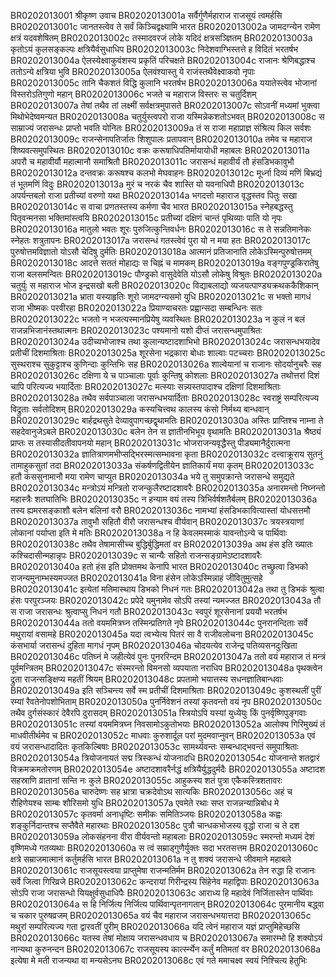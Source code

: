 BR0202013001	श्रीकृष्ण उवाच
BR0202013001a	सर्वैर्गुणैर्महाराज राजसूयं त्वमर्हसि
BR0202013001c	जानतस्त्वेव ते सर्वं किञ्चिद्वक्ष्यामि भारत
BR0202013002a	जामदग्न्येन रामेण क्षत्रं यदवशेषितम्
BR0202013002c	तस्मादवरजं लोके यदिदं क्षत्रसञ्ज्ञितम्
BR0202013003a	कृतोऽयं कुलसङ्कल्पः क्षत्रियैर्वसुधाधिप
BR0202013003c	निदेशवाग्भिस्तत्ते ह विदितं भरतर्षभ
BR0202013004a	ऐलस्येक्ष्वाकुवंशस्य प्रकृतिं परिचक्षते
BR0202013004c	राजानः श्रेणिबद्धाश्च ततोऽन्ये क्षत्रिया भुवि
BR0202013005a	ऐलवंश्यास्तु ये राजंस्तथैवेक्ष्वाकवो नृपाः
BR0202013005c	तानि चैकशतं विद्धि कुलानि भरतर्षभ
BR0202013006a	ययातेस्त्वेव भोजानां विस्तरोऽतिगुणो महान्
BR0202013006c	भजते च महाराज विस्तरः स चतुर्दिशम्
BR0202013007a	तेषां तथैव तां लक्ष्मीं सर्वक्षत्रमुपासते
BR0202013007c	सोऽवनीं मध्यमां भुक्त्वा मिथोभेदेष्वमन्यत
BR0202013008a	चतुर्युस्त्वपरो राजा यस्मिन्नेकशतोऽभवत्
BR0202013008c	स साम्राज्यं जरासन्धः प्राप्तो भवति योनितः
BR0202013009a	तं स राजा महाप्राज्ञ संश्रित्य किल सर्वशः
BR0202013009c	राजन्सेनापतिर्जातः शिशुपालः प्रतापवान्
BR0202013010a	तमेव च महाराज शिष्यवत्समुपस्थितः
BR0202013010c	वक्रः करूषाधिपतिर्मायायोधी महाबलः
BR0202013011a	अपरौ च महावीर्यौ महात्मानौ समाश्रितौ
BR0202013011c	जरासन्धं महावीर्यं तौ हंसडिभकावुभौ
BR0202013012a	दन्तवक्रः करूषश्च कलभो मेघवाहनः
BR0202013012c	मूर्ध्ना दिव्यं मणिं बिभ्रद्यं तं भूतमणिं विदुः
BR0202013013a	मुरं च नरकं चैव शास्ति यो यवनाधिपौ
BR0202013013c	अपर्यन्तबलो राजा प्रतीच्यां वरुणो यथा
BR0202013014a	भगदत्तो महाराज वृद्धस्तव पितुः सखा
BR0202013014c	स वाचा प्रणतस्तस्य कर्मणा चैव भारत
BR0202013015a	स्नेहबद्धस्तु पितृवन्मनसा भक्तिमांस्त्वयि
BR0202013015c	प्रतीच्यां दक्षिणं चान्तं पृथिव्याः पाति यो नृपः
BR0202013016a	मातुलो भवतः शूरः पुरुजित्कुन्तिवर्धनः
BR0202013016c	स ते सन्नतिमानेकः स्नेहतः शत्रुतापनः
BR0202013017a	जरासन्धं गतस्त्वेवं पुरा यो न मया हतः
BR0202013017c	पुरुषोत्तमविज्ञातो योऽसौ चेदिषु दुर्मतिः
BR0202013018a	आत्मानं प्रतिजानाति लोकेऽस्मिन्पुरुषोत्तमम्
BR0202013018c	आदत्ते सततं मोहाद्यः स चिह्नं च मामकम्
BR0202013019a	वङ्गपुण्ड्रकिरातेषु राजा बलसमन्वितः
BR0202013019c	पौण्ड्रको वासुदेवेति योऽसौ लोकेषु विश्रुतः
BR0202013020a	चतुर्युः स महाराज भोज इन्द्रसखो बली
BR0202013020c	विद्याबलाद्यो व्यजयत्पाण्ड्यक्रथककैशिकान्
BR0202013021a	भ्राता यस्याहृतिः शूरो जामदग्न्यसमो युधि
BR0202013021c	स भक्तो मागधं राजा भीष्मकः परवीरहा
BR0202013022a	प्रियाण्याचरतः प्रह्वान्सदा सम्बन्धिनः सतः
BR0202013022c	भजतो न भजत्यस्मानप्रियेषु व्यवस्थितः
BR0202013023a	न कुलं न बलं राजन्नभिजानंस्तथात्मनः
BR0202013023c	पश्यमानो यशो दीप्तं जरासन्धमुपाश्रितः
BR0202013024a	उदीच्यभोजाश्च तथा कुलान्यष्टादशाभिभो
BR0202013024c	जरासन्धभयादेव प्रतीचीं दिशमाश्रिताः
BR0202013025a	शूरसेना भद्रकारा बोधाः शाल्वाः पटच्चराः
BR0202013025c	सुस्थराश्च सुकुट्टाश्च कुणिन्दाः कुन्तिभिः सह
BR0202013026a	शाल्वेयानां च राजानः सोदर्यानुचरैः सह
BR0202013026c	दक्षिणा ये च पाञ्चालाः पूर्वाः कुन्तिषु कोशलाः
BR0202013027a	तथोत्तरां दिशं चापि परित्यज्य भयार्दिताः
BR0202013027c	मत्स्याः सन्न्यस्तपादाश्च दक्षिणां दिशमाश्रिताः
BR0202013028a	तथैव सर्वपाञ्चाला जरासन्धभयार्दिताः
BR0202013028c	स्वराष्ट्रं सम्परित्यज्य विद्रुताः सर्वतोदिशम्
BR0202013029a	कस्यचित्त्वथ कालस्य कंसो निर्मथ्य बान्धवान्
BR0202013029c	बार्हद्रथसुते देव्यावुपागच्छद्वृथामतिः
BR0202013030a	अस्तिः प्राप्तिश्च नाम्ना ते सहदेवानुजेऽबले
BR0202013030c	बलेन तेन स ज्ञातीनभिभूय वृथामतिः
BR0202013031a	श्रैष्ठ्यं प्राप्तः स तस्यासीदतीवापनयो महान्
BR0202013031c	भोजराजन्यवृद्धैस्तु पीड्यमानैर्दुरात्मना
BR0202013032a	ज्ञातित्राणमभीप्सद्भिरस्मत्सम्भावना कृता
BR0202013032c	दत्त्वाक्रूराय सुतनुं तामाहुकसुतां तदा
BR0202013033a	संकर्षणद्वितीयेन ज्ञातिकार्यं मया कृतम्
BR0202013033c	हतौ कंससुनामानौ मया रामेण चाप्युत
BR0202013034a	भये तु समुपक्रान्ते जरासन्धे समुद्यते
BR0202013034c	मन्त्रोऽयं मन्त्रितो राजन्कुलैरष्टादशावरैः
BR0202013035a	अनारमन्तो निघ्नन्तो महास्त्रैः शतघातिभिः
BR0202013035c	न हन्याम वयं तस्य त्रिभिर्वर्षशतैर्बलम्
BR0202013036a	तस्य ह्यमरसङ्काशौ बलेन बलिनां वरौ
BR0202013036c	नामभ्यां हंसडिभकावित्यास्तां योधसत्तमौ
BR0202013037a	तावुभौ सहितौ वीरौ जरासन्धश्च वीर्यवान्
BR0202013037c	त्रयस्त्रयाणां लोकानां पर्याप्ता इति मे मतिः
BR0202013038a	न हि केवलमस्माकं यावन्तोऽन्ये च पार्थिवाः
BR0202013038c	तथैव तेषामासीच्च बुद्धिर्बुद्धिमतां वर
BR0202013039a	अथ हंस इति ख्यातः कश्चिदासीन्महान्नृपः
BR0202013039c	स चान्यैः सहितो राजन्सङ्ग्रामेऽष्टादशावरैः
BR0202013040a	हतो हंस इति प्रोक्तमथ केनापि भारत
BR0202013040c	तच्छ्रुत्वा डिभको राजन्यमुनाम्भस्यमज्जत
BR0202013041a	विना हंसेन लोकेऽस्मिन्नाहं जीवितुमुत्सहे
BR0202013041c	इत्येतां मतिमास्थाय डिभको निधनं गतः
BR0202013042a	तथा तु डिभकं श्रुत्वा हंसः परपुरञ्जयः
BR0202013042c	प्रपेदे यमुनामेव सोऽपि तस्यां न्यमज्जत
BR0202013043a	तौ स राजा जरासन्धः श्रुत्वाप्सु निधनं गतौ
BR0202013043c	स्वपुरं शूरसेनानां प्रययौ भरतर्षभ
BR0202013044a	ततो वयममित्रघ्न तस्मिन्प्रतिगते नृपे
BR0202013044c	पुनरानन्दिताः सर्वे मथुरायां वसामहे
BR0202013045a	यदा त्वभ्येत्य पितरं सा वै राजीवलोचना
BR0202013045c	कंसभार्या जरासन्धं दुहिता मागधं नृपम्
BR0202013046a	चोदयत्येव राजेन्द्र पतिव्यसनदुःखिता
BR0202013046c	पतिघ्नं मे जहीत्येवं पुनः पुनररिन्दम
BR0202013047a	ततो वयं महाराज तं मन्त्रं पूर्वमन्त्रितम्
BR0202013047c	संस्मरन्तो विमनसो व्यपयाता नराधिप
BR0202013048a	पृथक्त्वेन द्रुता राजन्सङ्क्षिप्य महतीं श्रियम्
BR0202013048c	प्रपतामो भयात्तस्य सधनज्ञातिबान्धवाः
BR0202013049a	इति सञ्चिन्त्य सर्वे स्म प्रतीचीं दिशमाश्रिताः
BR0202013049c	कुशस्थलीं पुरीं रम्यां रैवतेनोपशोभिताम्
BR0202013050a	पुनर्निवेशनं तस्यां कृतवन्तो वयं नृप
BR0202013050c	तथैव दुर्गसंस्कारं देवैरपि दुरासदम्
BR0202013051a	स्त्रियोऽपि यस्यां युध्येयुः किं पुनर्वृष्णिपुङ्गवाः
BR0202013051c	तस्यां वयममित्रघ्न निवसामोऽकुतोभयाः
BR0202013052a	आलोक्य गिरिमुख्यं तं माधवीतीर्थमेव च
BR0202013052c	माधवाः कुरुशार्दूल परां मुदमवाप्नुवन्
BR0202013053a	एवं वयं जरासन्धादादितः कृतकिल्बिषाः
BR0202013053c	सामर्थ्यवन्तः सम्बन्धाद्भवन्तं समुपाश्रिताः
BR0202013054a	त्रियोजनायतं सद्म त्रिस्कन्धं योजनादधि
BR0202013054c	योजनान्ते शतद्वारं विक्रमक्रमतोरणम्
BR0202013054e	अष्टादशावरैर्नद्धं क्षत्रियैर्युद्धदुर्मदैः
BR0202013055a	अष्टादश सहस्राणि व्रातानां सन्ति नः कुले
BR0202013055c	आहुकस्य शतं पुत्रा एकैकस्त्रिशतावरः
BR0202013056a	चारुदेष्णः सह भ्रात्रा चक्रदेवोऽथ सात्यकिः
BR0202013056c	अहं च रौहिणेयश्च साम्बः शौरिसमो युधि
BR0202013057a	एवमेते रथाः सप्त राजन्नन्यान्निबोध मे
BR0202013057c	कृतवर्मा अनाधृष्टिः समीकः समितिञ्जयः
BR0202013058a	कह्वः शङ्कुर्निदान्तश्च सप्तैवैते महारथाः
BR0202013058c	पुत्रौ चान्धकभोजस्य वृद्धो राजा च ते दश
BR0202013059a	लोकसंहनना वीरा वीर्यवन्तो महाबलाः
BR0202013059c	स्मरन्तो मध्यमं देशं वृष्णिमध्ये गतव्यथाः
BR0202013060a	स त्वं सम्राड्गुणैर्युक्तः सदा भरतसत्तम
BR0202013060c	क्षत्रे सम्राजमात्मानं कर्तुमर्हसि भारत
BR0202013061a	न तु शक्यं जरासन्धे जीवमाने महाबले
BR0202013061c	राजसूयस्त्वया प्राप्तुमेषा राजन्मतिर्मम
BR0202013062a	तेन रुद्धा हि राजानः सर्वे जित्वा गिरिव्रजे
BR0202013062c	कन्दरायां गिरीन्द्रस्य सिंहेनेव महाद्विपाः
BR0202013063a	सोऽपि राजा जरासन्धो यियक्षुर्वसुधाधिपैः
BR0202013063c	आराध्य हि महादेवं निर्जितास्तेन पार्थिवाः
BR0202013064a	स हि निर्जित्य निर्जित्य पार्थिवान्पृतनागतान्
BR0202013064c	पुरमानीय बद्ध्वा च चकार पुरुषव्रजम्
BR0202013065a	वयं चैव महाराज जरासन्धभयात्तदा
BR0202013065c	मथुरां सम्परित्यज्य गता द्वारवतीं पुरीम्
BR0202013066a	यदि त्वेनं महाराज यज्ञं प्राप्तुमिहेच्छसि
BR0202013066c	यतस्व तेषां मोक्षाय जरासन्धवधाय च
BR0202013067a	समारम्भो हि शक्योऽयं नान्यथा कुरुनन्दन
BR0202013067c	राजसूयस्य कार्त्स्न्येन कर्तुं मतिमतां वर
BR0202013068a	इत्येषा मे मती राजन्यथा वा मन्यसेऽनघ
BR0202013068c	एवं गते ममाचक्ष्व स्वयं निश्चित्य हेतुभिः
